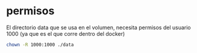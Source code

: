 # permisos

El directorio data que se usa en el volumen, necesita permisos del usuario 1000 (ya que es el que corre dentro del docker)

```bash
chown -R 1000:1000 ./data

```